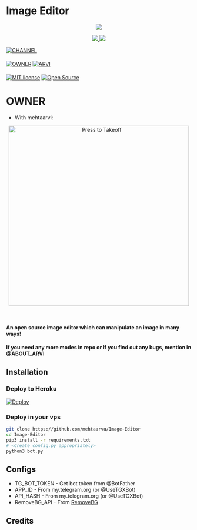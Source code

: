# Image Editor

<p align="center">
  <a href="https://www.python.org">
    <img src="http://ForTheBadge.com/images/badges/made-with-python.svg">

  </a>
</p>
<p align="center">
  <a href="https://github.com/mehtaarvi/Image-Editor/stargazers">
    <img src="https://img.shields.io/github/stars/mehtaarvi/Image-Editor?style=social">

  </a>
  
  <a href="https://github.com/mehtaarvi/Image-Editor/fork">
    <img src="https://img.shields.io/github/forks/ARVI_MEHTA/Image-Editor?label=Fork&style=social">

  </a>  
</p>

[![CHANNEL](https://img.shields.io/badge/ABOUT-Channel-orange?style=for-the-badge&logo=telegram)](https://t.me/ABOUT_Arvi)  
ㅤㅤㅤㅤㅤㅤㅤ  
[![OWNER](https://img.shields.io/badge/Arvi-Mehta-red?style=flat&logo=telegram)](https://t.me/FOREVER_ANGEL_0)  [![ARVI](https://img.shields.io/badge/ARVI-Website-red?style=flat&logo=CodersRank)](https://https://t.me/FOREVER_ANGEL_0)  
ㅤㅤㅤㅤㅤㅤㅤ  
[![MIT license](https://img.shields.io/badge/License-MIT-blue?style=flat)](https://github.com/mehtaarvi/Image-Editor/blob/main/COPYING)  [![Open Source](https://badges.frapsoft.com/os/v2/open-source.svg?v=103)](https://github.com/mehtaarvi/Image-Editor)

# OWNER
* With mehtaarvi:
<p align="center">
   <a href = "https://t.me/FOREVER_ANGEL_0"><img src="https://telegra.ph/file/c129125f295b933263460.jpg" alt="Press to Takeoff" width="490px"></a>
</p>
<br>



#### An open source image editor which can manipulate an image in many ways!
#### If you need any more modes in repo or If you find out any bugs, mention in @ABOUT_ARVI

## Installation

### Deploy to Heroku
[![Deploy](https://www.herokucdn.com/deploy/button.svg)](https://heroku.com/deploy?template=https://github.com/mehtaarvi/Image-Editor)

### Deploy in your vps
```sh
git clone https://github.com/mehtaarvu/Image-Editor
cd Image-Editor
pip3 install -r requirements.txt
# <Create config.py appropriately>
python3 bot.py
```

## Configs

* TG_BOT_TOKEN  - Get bot token from @BotFather
* APP_ID        - From my.telegram.org (or @UseTGXBot)
* API_HASH      - From my.telegram.org (or @UseTGXBot)
* RemoveBG_API  - From [RemoveBG](https://www.remove.bg/b/background-removal-api)

## Credits

